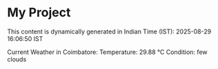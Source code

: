 # My Project

This content is dynamically generated in Indian Time (IST): 2025-08-29 16:06:50 IST


Current Weather in Coimbatore:
Temperature: 29.88 °C
Condition: few clouds
